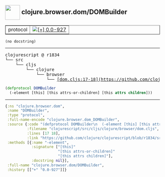 ## <img width="48px" valign="middle" src="http://i.imgur.com/Hi20huC.png"> clojure.browser.dom/DOMBuilder

 <table border="1">
<tr>
<td>protocol</td>
<td><a href="https://github.com/cljsinfo/api-refs/tree/0.0-927"><img valign="middle" alt="[+] 0.0-927" src="https://img.shields.io/badge/+-0.0--927-lightgrey.svg"></a> </td>
</tr>
</table>

 <samp>
</samp>

```
(no docstring)
```

---

 <pre>
clojurescript @ r1834
└── src
    └── cljs
        └── clojure
            └── browser
                └── <ins>[dom.cljs:17-18](https://github.com/clojure/clojurescript/blob/r1834/src/cljs/clojure/browser/dom.cljs#L17-L18)</ins>
</pre>

```clj
(defprotocol DOMBuilder
  (-element [this] [this attrs-or-children] [this attrs children]))
```


---

```clj
{:ns "clojure.browser.dom",
 :name "DOMBuilder",
 :type "protocol",
 :full-name-encode "clojure.browser.dom_DOMBuilder",
 :source {:code "(defprotocol DOMBuilder\n  (-element [this] [this attrs-or-children] [this attrs children]))",
          :filename "clojurescript/src/cljs/clojure/browser/dom.cljs",
          :lines [17 18],
          :link "https://github.com/clojure/clojurescript/blob/r1834/src/cljs/clojure/browser/dom.cljs#L17-L18"},
 :methods [{:name "-element",
            :signature ["[this]"
                        "[this attrs-or-children]"
                        "[this attrs children]"],
            :docstring nil}],
 :full-name "clojure.browser.dom/DOMBuilder",
 :history [["+" "0.0-927"]]}

```

